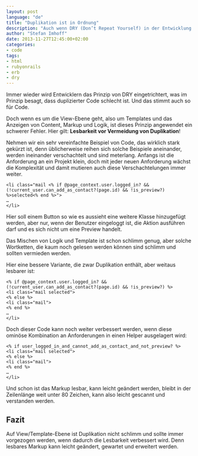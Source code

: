 ```yaml
---
layout: post
language: "de"
title: "Duplikation ist in Ordnung"
description: "Auch wenn DRY (Don’t Repeat Yourself) in der Entwicklung ein grundlegendes Prinzip ist, so sieht es beim Templating nicht ganz so aus. Hier gilt Lesbarkeit vor Vermeidung von Duplikation."
author: "Stefan Imhoff"
date: 2013-11-27T12:45:00+02:00
categories:
- code
tags:
- html
- rubyonrails
- erb
- dry
---
```


Immer wieder wird Entwicklern das Prinzip von DRY eingetrichtert, was im Prinzip besagt, dass duplizierter Code schlecht ist. Und das stimmt auch so für Code.

Doch wenn es um die View-Ebene geht, also um Templates und das Anzeigen von Content, Markup und Logik, ist dieses Prinzip angewendet ein schwerer Fehler. Hier gilt: **Lesbarkeit vor Vermeidung von Duplikation**!

Nehmen wir ein sehr vereinfachte Beispiel von Code, das wirklich stark gekürzt ist, denn üblicherweise reihen sich solche Beispiele aneinander, werden ineinander verschachtelt und sind meterlang. Anfangs ist die Anforderung an ein Projekt klein, doch mit jeder neuen Anforderung wächst die Komplexität und damit mutieren auch diese Verschachtelungen immer weiter.

```erb
<li class="mail <% if @page_context.user.logged_in? && (!current_user.can_add_as_contact?(page.id) && !is_preview?) %>selected<% end %>">
…
</li>
```

Hier soll einem Button so wie es aussieht eine weitere Klasse hinzugefügt werden, aber nur, wenn der Benutzer eingeloggt ist, die Aktion ausführen darf und es sich nicht um eine Preview handelt.

Das Mischen von Logik und Template ist schon schlimm genug, aber solche Wortketten, die kaum noch gelesen werden können sind schlimm und sollten vermieden werden.

Hier eine bessere Variante, die zwar Duplikation enthält, aber weitaus lesbarer ist:

```erb
<% if @page_context.user.logged_in? && (!current_user.can_add_as_contact?(page.id) && !is_preview?) %>
<li class="mail selected">
<% else %>
<li class="mail">
<% end %>
…
</li>
```

Doch dieser Code kann noch weiter verbessert werden, wenn diese ominöse Kombination an Anforderungen in einen Helper ausgelagert wird:

```erb
<% if user_logged_in_and_cannot_add_as_contact_and_not_preview? %>
<li class="mail selected">
<% else %>
<li class="mail">
<% end %>
…
</li>
```

Und schon ist das Markup lesbar, kann leicht geändert werden, bleibt in der Zeilenlänge weit unter 80 Zeichen, kann also leicht gescannt und verstanden werden.

## Fazit

Auf View/Template-Ebene ist Duplikation nicht schlimm und sollte immer vorgezogen werden, wenn dadurch die Lesbarkeit verbessert wird. Denn lesbares Markup kann leicht geändert, gewartet und erweitert werden.
